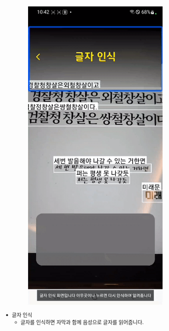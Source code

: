 <center>

![블라인드_글자인식.gif](./../gif/Blind_scan_text.gif)

</center>

- 글자 인식
    - 글자를 인식하면 자막과 함께 음성으로 글자를 읽어줍니다.